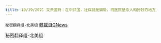 ```yaml
---
title: 10/19/2021 文贵盖特：在中共国，社保就是骗局，而医院是杀人和抢钱的地方
---
```

`秘密翻译组-北美组` [轉載自GNews](https://gnews.org/zh-hans/1604954/)

秘密翻译组-北美组
